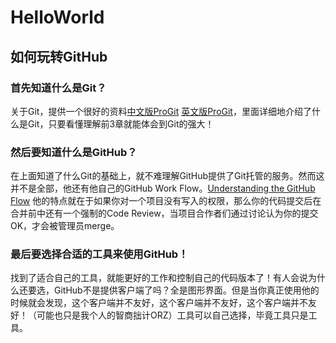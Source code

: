 # HelloWorld
## 如何玩转GitHub
### 首先知道什么是Git？

关于Git，提供一个很好的资料[中文版ProGit](http://git.oschina.net/progit/index.html)   [英文版ProGit](https://git-scm.com/book/en/v2)，里面详细地介绍了什么是Git，只要看懂理解前3章就能体会到Git的强大！

### 然后要知道什么是GitHub？

在上面知道了什么Git的基础上，就不难理解GitHub提供了Git托管的服务。然而这并不是全部，他还有他自己的GitHub Work Flow。[Understanding the GitHub Flow](https://guides.github.com/introduction/flow/)
他的特点就在于如果你对一个项目没有写入的权限，那么你的代码提交后在合并前中还有一个强制的Code Review，当项目合作者们通过讨论认为你的提交OK，才会被管理员merge。

### 最后要选择合适的工具来使用GitHub！

找到了适合自己的工具，就能更好的工作和控制自己的代码版本了！有人会说为什么还要选，GitHub不是提供客户端了吗？全是图形界面。但是当你真正使用他的时候就会发现，这个客户端并不友好，这个客户端并不友好，这个客户端并不友好！（可能也只是我个人的智商拙计ORZ）工具可以自己选择，毕竟工具只是工具。
